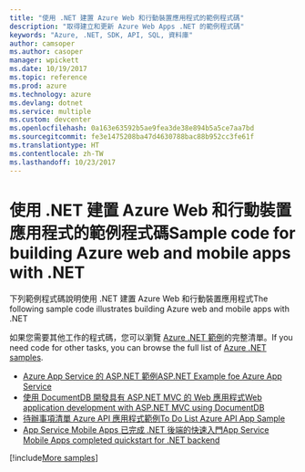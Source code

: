 ```yaml
---
title: "使用 .NET 建置 Azure Web 和行動裝置應用程式的範例程式碼"
description: "取得建立和更新 Azure Web Apps .NET 的範例程式碼"
keywords: "Azure, .NET, SDK, API, SQL, 資料庫"
author: camsoper
ms.author: casoper
manager: wpickett
ms.date: 10/19/2017
ms.topic: reference
ms.prod: azure
ms.technology: azure
ms.devlang: dotnet
ms.service: multiple
ms.custom: devcenter
ms.openlocfilehash: 0a163e63592b5ae9fea3de38e894b5a5ce7aa7bd
ms.sourcegitcommit: fe3e1475208ba47d4630788bac88b952cc3fe61f
ms.translationtype: HT
ms.contentlocale: zh-TW
ms.lasthandoff: 10/23/2017
---
```

# <a name="sample-code-for-building-azure-web-and-mobile-apps-with-net"></a><span data-ttu-id="921f8-104">使用 .NET 建置 Azure Web 和行動裝置應用程式的範例程式碼</span><span class="sxs-lookup"><span data-stu-id="921f8-104">Sample code for building Azure web and mobile apps with .NET</span></span>

<span data-ttu-id="921f8-105">下列範例程式碼說明使用 .NET 建置 Azure Web 和行動裝置應用程式</span><span class="sxs-lookup"><span data-stu-id="921f8-105">The following sample code illustrates building Azure web and mobile apps with .NET</span></span>

<span data-ttu-id="921f8-106">如果您需要其他工作的程式碼，您可以瀏覽 [Azure .NET 範例](https://azure.microsoft.com/resources/samples/?platform=dotnet&view=azure-dotnet)的完整清單。</span><span class="sxs-lookup"><span data-stu-id="921f8-106">If you need code for other tasks, you can browse the full list of [Azure .NET samples](https://azure.microsoft.com/resources/samples/?platform=dotnet&view=azure-dotnet).</span></span>

- [<span data-ttu-id="921f8-107">Azure App Service 的 ASP.NET 範例</span><span class="sxs-lookup"><span data-stu-id="921f8-107">ASP.NET Example foe Azure App Service</span></span>](https://azure.microsoft.com/en-us/resources/samples/app-service-web-dotnet-get-started/)
- [<span data-ttu-id="921f8-108">使用 DocumentDB 開發具有 ASP.NET MVC 的 Web 應用程式</span><span class="sxs-lookup"><span data-stu-id="921f8-108">Web application development with ASP.NET MVC using DocumentDB</span></span>](https://azure.microsoft.com/en-us/resources/samples/documentdb-dotnet-todo-app/
)
- [<span data-ttu-id="921f8-109">待辦事項清單 Azure API 應用程式範例</span><span class="sxs-lookup"><span data-stu-id="921f8-109">To Do List Azure API App Sample</span></span>](https://azure.microsoft.com/en-us/resources/samples/app-service-api-dotnet-todo-list/?cdn=disable)
- [<span data-ttu-id="921f8-110">App Service Mobile Apps 已完成 .NET 後端的快速入門</span><span class="sxs-lookup"><span data-stu-id="921f8-110">App Service Mobile Apps completed quickstart for .NET backend</span></span>](https://azure.microsoft.com/en-us/resources/samples/app-service-mobile-dotnet-backend-quickstart/)


[!include[More samples](includes/more-samples.md)]
